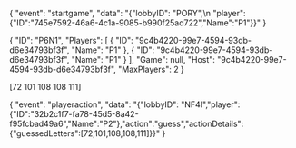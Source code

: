 {
"event": "startgame",
"data": "{\"lobbyID\": \"PORY\",\n \"player\":{\"ID\":\"745e7592-46a6-4c1a-9085-b990f25ad722\",\"Name\":\"P1\"}}"
}

{
"ID": "P6N1",
"Players": [
{
"ID": "9c4b4220-99e7-4594-93db-d6e34793bf3f",
"Name": "P1"
},
{
"ID": "9c4b4220-99e7-4594-93db-d6e34793bf3f",
"Name": "P1"
}
],
"Game": null,
"Host": "9c4b4220-99e7-4594-93db-d6e34793bf3f",
"MaxPlayers": 2
}

[72 101 108 108 111]

{
"event": "playeraction",
"data": "{\"lobbyID\": \"NF4I\",\"player\":{\"ID\":\"32b2c1f7-fa78-45d5-8a42-f95fcbad49a6\",\"Name\":\"P2\"},\"action\":\"guess\",\"actionDetails\":{\"guessedLetters\":[72,101,108,108,111]}}"
}
